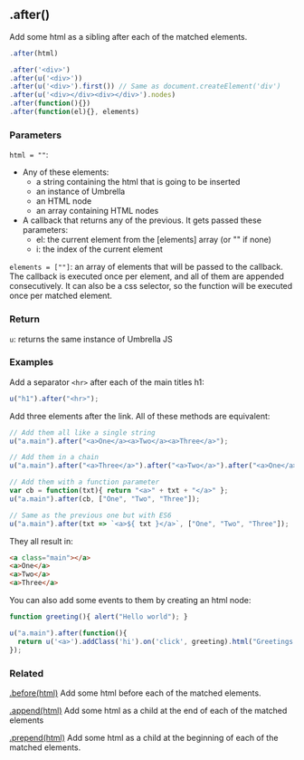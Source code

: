 ## .after()

Add some html as a sibling after each of the matched elements.

```js
.after(html)

.after('<div>')
.after(u('<div>'))
.after(u('<div>').first()) // Same as document.createElement('div')
.after(u('<div></div><div></div>').nodes)
.after(function(){})
.after(function(el){}, elements)
```



### Parameters

`html = ""`:
  - Any of these elements:
    - a string containing the html that is going to be inserted
    - an instance of Umbrella
    - an HTML node
    - an array containing HTML nodes
  - A callback that returns any of the previous. It gets passed these parameters:
    - el: the current element from the [elements] array (or "" if none)
    - i: the index of the current element

`elements = [""]`: an array of elements that will be passed to the callback. The callback is executed once per element, and all of them are appended consecutively. It can also be a css selector, so the function will be executed once per matched element.



### Return

`u`: returns the same instance of Umbrella JS



### Examples

Add a separator `<hr>` after each of the main titles h1:

```js
u("h1").after("<hr>");
```

Add three elements after the link. All of these methods are equivalent:

```js
// Add them all like a single string
u("a.main").after("<a>One</a><a>Two</a><a>Three</a>");

// Add them in a chain
u("a.main").after("<a>Three</a>").after("<a>Two</a>").after("<a>One</a>");

// Add them with a function parameter
var cb = function(txt){ return "<a>" + txt + "</a>" };
u("a.main").after(cb, ["One", "Two", "Three"]);

// Same as the previous one but with ES6
u("a.main").after(txt => `<a>${ txt }</a>`, ["One", "Two", "Three"]);
```

They all result in:

```html
<a class="main"></a>
<a>One</a>
<a>Two</a>
<a>Three</a>
```

You can also add some events to them by creating an html node:

```js
function greeting(){ alert("Hello world"); }

u("a.main").after(function(){
  return u('<a>').addClass('hi').on('click', greeting).html("Greetings!");
});
```



### Related

[.before(html)](#before) Add some html before each of the matched elements.

[.append(html)](#append) Add some html as a child at the end of each of the matched elements

[.prepend(html)](#prepend) Add some html as a child at the beginning of each of the matched elements.

